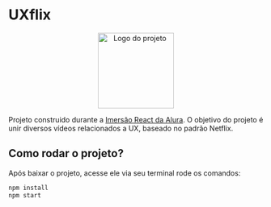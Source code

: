 # UXflix

<p align="center">
  <img alt="Logo do projeto" width="150px" src="https://www.alura.com.br/assets/img/imersoes/react/imersao-react-logo.1594044142.svg" />
</p>

Projeto construido durante a [Imersão React da Alura](https://www.alura.com.br/imersao-react/). O objetivo do projeto é unir diversos vídeos relacionados a UX, baseado no padrão Netflix.


## Como rodar o projeto?

Após baixar o projeto, acesse ele via seu terminal rode os comandos:

```sh
npm install
npm start
```
